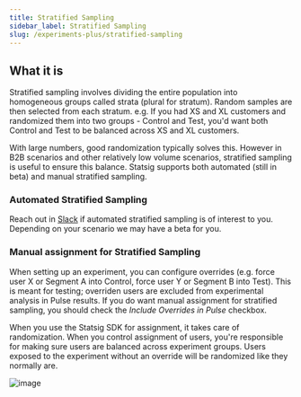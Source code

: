 ```yaml
---
title: Stratified Sampling
sidebar_label: Stratified Sampling
slug: /experiments-plus/stratified-sampling
---
```


## What it is

Stratified sampling involves dividing the entire population into homogeneous groups called strata (plural for stratum). Random samples are then selected from each stratum. e.g. If you had  XS and XL customers and randomized them into two groups - Control and Test, you'd want both Control and Test to be balanced across XS and XL customers. 

With large numbers, good randomization typically solves this. However in B2B scenarios and other relatively low volume scenarios, stratified sampling is useful to ensure this balance. Statsig supports both automated (still in beta) and manual stratified sampling. 

### Automated Stratified Sampling
Reach out in [Slack](https://statsig.com/slack) if automated stratified sampling is of interest to you. Depending on your scenario we may have a beta for you. 

### Manual assignment for Stratified Sampling
When setting up an experiment, you can configure overrides (e.g. force user X or Segment A into Control, force user Y or Segment B into Test). This is  meant for testing; overriden users are excluded from experimental analysis in Pulse results. If you do want manual assignment for stratified sampling, you should check the _Include Overrides in Pulse_ checkbox. 

When you use the Statsig SDK for assignment, it takes care of randomization. When you control assignment of users, you're responsible for making sure users are balanced across experiment groups. Users exposed to the experiment without an override will be randomized like they normally are.  


![image](https://user-images.githubusercontent.com/31516123/230964234-8cc81f66-f4f8-4f37-b6df-6d36d0d7ab98.png)

